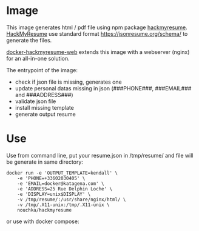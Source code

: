 # Image

This image generates html / pdf file using npm package [hackmyresume](https://www.npmjs.com/package/hackmyresume).
[HackMyResume](http://please.hackmyresume.com/)  use standard format https://jsonresume.org/schema/ to generate the files.

[docker-hackmyresume-web](https://github.com/nouchka/docker-hackmyresume-web) extends this image with a webserver (nginx) for an all-in-one solution.

The entrypoint of the image:
* check if json file is missing, generates one
* update personal datas missing in json (###PHONE###, ###EMAIL### and ###ADDRESS###)
* validate json file
* install missing template
* generate output resume

# Use

Use from command line, put your resume.json in /tmp/resume/ and file will be generate in same directory:

	docker run -e 'OUTPUT_TEMPLATE=kendall' \
		-e 'PHONE=+33602030405' \
		-e 'EMAIL=docker@katagena.com' \
		-e 'ADDRESS=25 Rue Delphin Loche' \
		-e 'DISPLAY=unix$DISPLAY' \
		-v /tmp/resume/:/usr/share/nginx/html/ \
		-v /tmp/.X11-unix:/tmp/.X11-unix \
		nouchka/hackmyresume
or use with docker compose:
